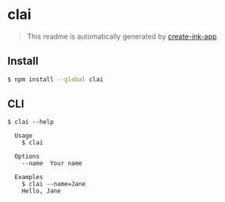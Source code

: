 # clai

> This readme is automatically generated by [create-ink-app](https://github.com/vadimdemedes/create-ink-app)

## Install

```bash
$ npm install --global clai
```

## CLI

```
$ clai --help

  Usage
    $ clai

  Options
    --name  Your name

  Examples
    $ clai --name=Jane
    Hello, Jane
```
